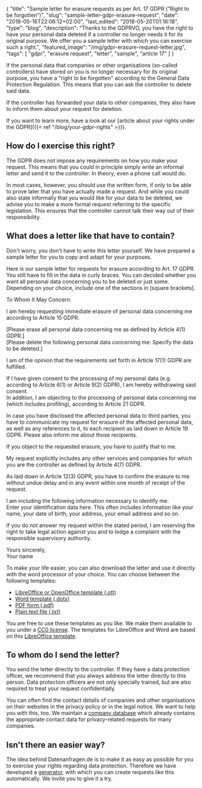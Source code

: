 {
    "title": "Sample letter for erasure requests as per Art. 17 GDPR (“Right to be forgotten”)",
    "slug": "sample-letter-gdpr-erasure-request",
    "date": "2018-05-16T22:06:12+02:00",
    "last_edited": "2018-05-20T01:16:18",
	"type": "blog",
	"description": "Thanks to the GDPRVO, you have the right to have your personal data deleted if a controller no longer needs it for its original purpose. We offer you a sample letter with which you can exercise such a right.",
	"featured_image": "/img/gdpr-erasure-request-letter.jpg",
    "tags": [ "gdpr", "erasure request", "letter", "sample", "article 17" ]
}

If the personal data that companies or other organisations (so-called controllers) have stored on you is no longer necessary for its original purpose, you have a "right to be forgotten" according to the General Data Protection Regulation. This means that you can ask the controller to delete said data.

If the controller has forwarded your data to other companies, they also have to inform them about your request for deletion.

If you want to learn more, have a look at our [article about your rights under the GDPR]({{< ref "/blog/your-gdpr-rights" >}}).

## How do I exercise this right?

The GDPR does not impose any requirements on how you make your request. This means that you could in principle simply write an informal letter and send it to the controller. In theory, even a phone call would do.

In most cases, however, you should use the written form, if only to be able to prove later that you have actually made a request. And while you could also state informally that you would like for your data to be deleted, we advise you to make a more formal request referring to the specific legislation. This ensures that the controller cannot talk their way out of their responsibility.

## What does a letter like that have to contain?

Don't worry, you don't have to write this letter yourself. We have prepared a sample letter for you to copy and adapt for your purposes.

Here is our sample letter for requests for erasure according to Art. 17 GDPR. You still have to fill in the data in <span class="blog-letter-fill-in">curly braces</span>. You can decided whether you want all personal data concerning you to be deleted or just some. Depending on your choice, include one of the sections in [square brackets].

<div class="blog-letter">
<p>To Whom It May Concern:</p>

<p>I am hereby requesting immediate erasure of personal data concerning me according to Article 15 GDPR.</p>

<p>[Please erase all personal data concerning me as defined by Article 4(1) GDPR.]<br>
[Please delete the following personal data concerning me:
<span class="blog-letter-fill-in">Specify the data to be deleted.</span>]</p>

<p>I am of the opinion that the requirements set forth in Article 17(1) GDPR are fulfilled.</p>

<p>If I have given consent to the processing of my personal data (e.g. according to Article 6(1) or Article 9(2) GDPR), I am hereby withdrawing said consent.<br>
In addition, I am objecting to the processing of personal data concerning me (which includes profiling), according to Article 21 GDPR.</p>

<p>In case you have disclosed the affected personal data to third parties, you have to communicate my request for erasure of the affected personal data, as well as any references to it, to each recipient as laid down in Article 19 GDPR. Please also inform me about those recipients.</p>

<p>If you object to the requested erasure, you have to justify that to me.</p>

<p>My request explicitly includes any other services and companies for which you are the controller as defined by Article 4(7) GDPR.</p>

<p>As laid down in Article 12(3) GDPR, you have to confirm the erasure to me without undue delay and in any event within one month of receipt of the request.</p>

<p>I am including the following information necessary to identify me:<br>
<span class="blog-letter-fill-in">Enter your identification data here. This often includes information like your name, your date of birth, your address, your email address and so on.</span></p>

<p>If you do not answer my request within the stated period, I am reserving the right to take legal action against you and to lodge a complaint with the responsible supervisory authority.</p>

<p>Yours sincerely,<br>
<span class="blog-letter-fill-in">Your name</span></p>
</div>

To make your life easier, you can also download the letter and use it directly with the word processor of your choice. You can choose between the following templates:<!-- TODO: Host these ourselves and give them some nice buttons. -->

* [LibreOffice or OpenOffice template (.ott)](/downloads/sample-letter-gdpr-erasure-request-datarequests.org.ott)
* [Word template (.dotx)](/downloads/sample-letter-gdpr-erasure-request-datarequests.org.dotx)
* [PDF form (.pdf)](/downloads/sample-letter-gdpr-erasure-request-datarequests.org.pdf)
* [Plain text file (.txt)](/downloads/sample-letter-gdpr-erasure-request-datarequests.org.txt)

You are free to use these templates as you like. We make them available to you under a [CC0 license](https://creativecommons.org/publicdomain/zero/1.0/). The templates for LibreOffice and Word are based on this [LibreOffice template](https://extensions.libreoffice.org/templates/geschaeftsbrief-din-5008-2011-b-a4-ib).

## To whom do I send the letter?

You send the letter directly to the controller. If they have a data protection officer, we recommend that you always address the letter directly to this person. Data protection officers are not only specially trained, but are also required to treat your request confidentially.

You can often find the contact details of companies and other organisations on their websites in the privacy policy or in the legal notice. We want to help you with this, too. We maintain a [company database](/company) which already contains the appropriate contact data for privacy-related requests for many companies.

## Isn't there an easier way?

The idea behind Datenanfragen.de is to make it as easy as possible for you to exercise your rights regarding data protection. Therefore we have developed a [generator](/generator), with which you can create requests like this automatically. We invite you to give it a try.